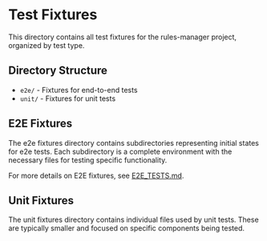 # Test Fixtures

This directory contains all test fixtures for the rules-manager project, organized by test type.

## Directory Structure

- `e2e/` - Fixtures for end-to-end tests
- `unit/` - Fixtures for unit tests

## E2E Fixtures

The e2e fixtures directory contains subdirectories representing initial states for e2e tests.
Each subdirectory is a complete environment with the necessary files for testing specific functionality.

For more details on E2E fixtures, see [E2E_TESTS.md](../E2E_TESTS.md).

## Unit Fixtures

The unit fixtures directory contains individual files used by unit tests.
These are typically smaller and focused on specific components being tested.
